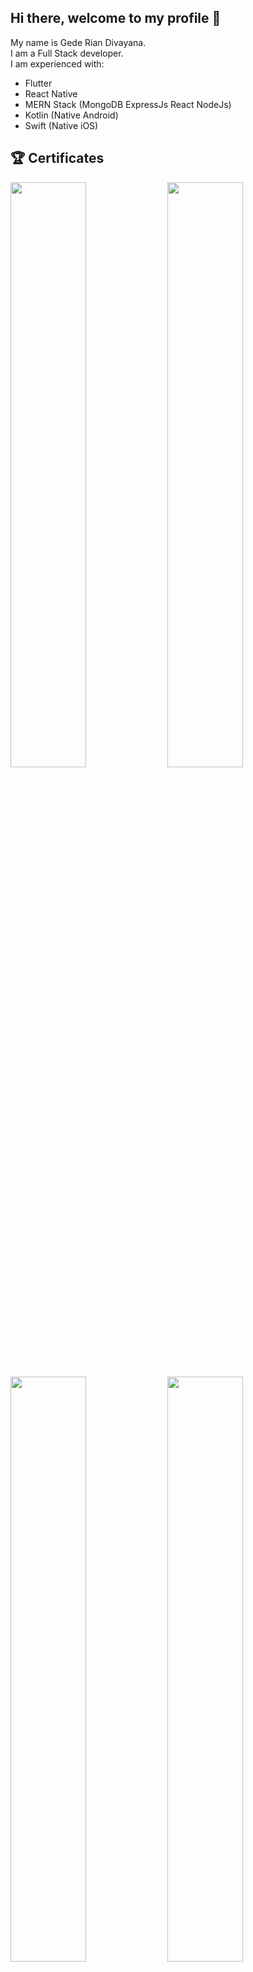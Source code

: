 ## Hi there, welcome to my profile 👋

<p>
My name is Gede Rian Divayana.<br>
I am a Full Stack developer.<br>
I am experienced with:

-   Flutter
-   React Native
-   MERN Stack (MongoDB ExpressJs React NodeJs)
-   Kotlin (Native Android)
-   Swift (Native iOS)
<p>
  
## :trophy: Certificates
[<img width="49%" src="https://udemy-certificate.s3.amazonaws.com/image/UC-77346b53-153d-4cb6-92b3-61b63bd40a33.jpg?v=1623894675000">](https://www.udemy.com/certificate/UC-77346b53-153d-4cb6-92b3-61b63bd40a33/) [<img width="49%" src="https://udemy-certificate.s3.amazonaws.com/image/UC-02e9d3e8-371f-4cc1-896d-c528b1984e37.jpg?v=1669436560000">](https://www.udemy.com/certificate/UC-02e9d3e8-371f-4cc1-896d-c528b1984e37/)
[<img width="49%" src="https://udemy-certificate.s3.amazonaws.com/image/UC-7a45ac40-83cb-4297-9f27-87b253b28922.jpg?v=1666670047000">](https://www.udemy.com/certificate/UC-7a45ac40-83cb-4297-9f27-87b253b28922/) [<img width="49%" src="https://udemy-certificate.s3.amazonaws.com/image/UC-457ed9c9-5d2a-4360-8600-e6e9571a5cf7.jpg?v=1670215618000">](https://www.udemy.com/certificate/UC-457ed9c9-5d2a-4360-8600-e6e9571a5cf7/)


## :page_with_curl: Languages
[<img src="https://github-readme-stats.vercel.app/api/top-langs/?username=Mathvediz&langs_count=8&layout=compact&theme=react&hide_border=true&bg_color=1F222E&title_color=F85D7F&icon_color=F8D866&hide=Jupyter%20Notebook">](https://metrics.lecoq.io/ouuan?template=classic)

## :fire: Github Streak
[![GitHub Streak](https://streak-stats.demolab.com/?user=Mathvediz)](https://git.io/streak-stats)


## :trophy: Thropy
[![trophy](https://github-profile-trophy.vercel.app/?username=Mathvediz)](https://github.com/ryo-ma/github-profile-trophy)
